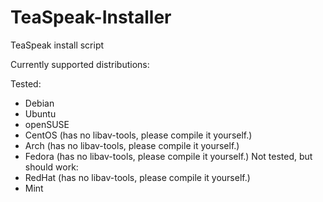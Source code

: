 # TeaSpeak-Installer
TeaSpeak install script

Currently supported distributions:

Tested:
- Debian
- Ubuntu
- openSUSE
- CentOS (has no libav-tools, please compile it yourself.)
- Arch (has no libav-tools, please compile it yourself.)
- Fedora (has no libav-tools, please compile it yourself.)
Not tested, but should work:
- RedHat (has no libav-tools, please compile it yourself.)
- Mint
